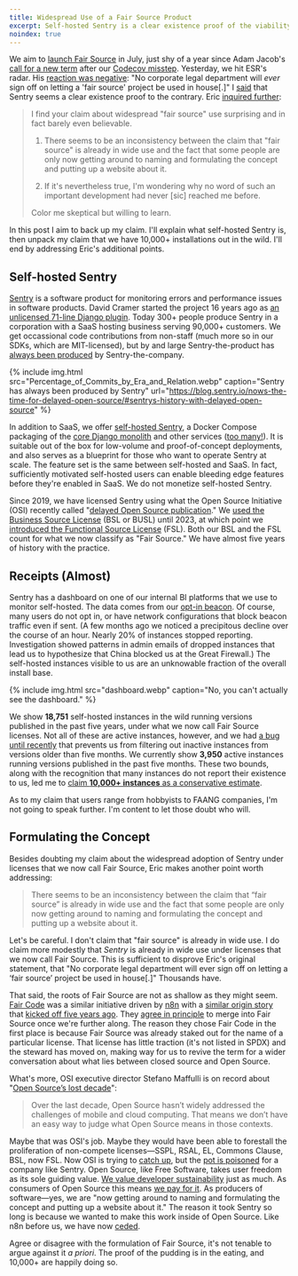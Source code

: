 ```yaml
---
title: Widespread Use of a Fair Source Product
excerpt: Self-hosted Sentry is a clear existence proof of the viability of the Fair Source model.
noindex: true
---
```


We aim to [launch Fair Source](https://github.com/fairsource/fair.io/issues/14)
in July, just shy of a year since Adam Jacob's [call for a new
term](https://twitter.com/adamhjk/status/1687113805237714944) after our
[Codecov misstep](https://news.ycombinator.com/item?id=36971490).  Yesterday,
we hit ESR's radar. His [reaction was
negative](https://twitter.com/esrtweet/status/1790350881424056680): "No
corporate legal department will *ever* sign off on letting a 'fair source'
project be used in house[.]" I
[said](https://twitter.com/chadwhitacre_/status/1790382981028159807) that
Sentry seems a clear existence proof to the contrary. Eric [inquired
further](https://twitter.com/esrtweet/status/1790680602053579084):

> I find your claim about widespread "fair source" use surprising and in fact
> barely even believable.
>
> 1. There seems to be an inconsistency between the claim that "fair source" is
>    already in wide use and the fact that some people are only now getting
>    around to naming and formulating the concept and putting up a website
>    about it. 
>
> 2. If it's nevertheless true, I'm wondering why no word of such an important
>    development had never [sic] reached me before.
>
> Color me skeptical but willing to learn.

In this post I aim to back up my claim. I'll explain what self-hosted Sentry
is, then unpack my claim that we have 10,000+ installations out in the wild.
I'll end by addressing Eric's additional points.


## Self-hosted Sentry

[Sentry](https://sentry.io/welcome/) is a software product for monitoring
errors and performance issues in software products. David Cramer started the
project 16 years ago as [an unlicensed 71-line Django
plugin](https://github.com/getsentry/sentry/commit/3c2e87573d3bd16f61cf08fece0638cc47a4fc22).
Today 300+ people produce Sentry in a corporation with a SaaS hosting business
serving 90,000+ customers. We get occassional code contributions from non-staff
(much more so in our SDKs, which are MIT-licensed), but by and large
Sentry-the-product has [always been produced](https://blog.sentry.io/nows-the-time-for-delayed-open-source/#sentrys-history-with-delayed-open-source) by Sentry-the-company.

{% include img.html src="Percentage_of_Commits_by_Era_and_Relation.webp" caption="Sentry has always been produced by Sentry" url="https://blog.sentry.io/nows-the-time-for-delayed-open-source/#sentrys-history-with-delayed-open-source" %}

In addition to SaaS, we offer [self-hosted
Sentry](https://github.com/getsentry/self-hosted), a Docker Compose packaging
of the [core Django monolith](https://github.com/getsentry/sentry) and other
services ([too many!](https://github.com/getsentry/team-ospo/issues/232)). It
is suitable out of the box for low-volume and proof-of-concept deployments, and
also serves as a blueprint for those who want to operate Sentry at scale. The
feature set is the same between self-hosted and SaaS. In fact, sufficiently
motivated self-hosted users can enable bleeding edge features before they're
enabled in SaaS. We do not monetize self-hosted Sentry. 

Since 2019, we have licensed Sentry using what the Open Source Initiative (OSI)
recently called "[delayed Open Source
publication](https://blog.opensource.org/a-historic-view-of-the-practice-to-delay-releasing-open-source-software-osis-report/)."
We [used the Business Source
License](https://blog.sentry.io/relicensing-sentry/) (BSL or BUSL) until 2023,
at which point we [introduced the Functional Source
License](https://blog.sentry.io/introducing-the-functional-source-license-freedom-without-free-riding/)
(FSL). Both our BSL and the FSL count for what we now classify as "Fair
Source." We have almost five years of history with the practice.

## Receipts (Almost)

Sentry has a dashboard on one of our internal BI platforms that we use to
monitor self-hosted. The data comes from our [opt-in
beacon](https://develop.sentry.dev/self-hosted/#self-hosted-beacon). Of course,
many users do not opt in, or have network configurations that block beacon
traffic even if sent. (A few months ago we noticed a precipitous decline over
the course of an hour. Nearly 20% of instances stopped reporting.
Investigation showed patterns in admin emails of dropped instances that lead us
to hypothesize that China blocked us at the Great Firewall.) The self-hosted
instances visible to us are an unknowable fraction of the overall install base.

{% include img.html src="dashboard.webp" caption="No, you can't actually see the dashboard." %}

We show <b>18,751</b> self-hosted instances in the wild running versions
published in the past five years, under what we now call Fair Source licenses.
Not all of these are active instances, however, and we had [a bug until
recently](https://github.com/getsentry/sentry/pull/62441) that prevents us from
filtering out inactive instances from versions older than five months. We
currently show <b>3,950</b> active instances running versions published in the
past five months. These two bounds, along with the recognition that many
instances do not report their existence to us, led me to [claim **<b>10,000+
instances</b>** as a conservative
estimate](https://twitter.com/chadwhitacre_/status/1790382981028159807).

As to my claim that users range from hobbyists to FAANG companies, I'm not
going to speak further. I'm content to let those doubt who will.

## Formulating the Concept

Besides doubting my claim about the widespread adoption of Sentry under
licenses that we now call Fair Source, Eric makes another point worth
addressing:

> There seems to be an inconsistency between the claim that “fair source” is
> already in wide use and the fact that some people are only now getting around
> to naming and formulating the concept and putting up a website about it.

Let's be careful. I don't claim that "fair source" is already in wide use. I do
claim more modestly that _Sentry_ is already in wide use under licenses that we
now call Fair Source. This is sufficient to disprove Eric's original statement,
that "No corporate legal department will ever sign off on letting a ‘fair
source’ project be used in house[.]" Thousands have.

That said, the roots of Fair Source are not as shallow as they might seem.
[Fair Code](https://web.archive.org/web/20240508232939/https://faircode.io/)
was a similar initiative driven by [n8n](https://n8n.io/) with a [similar
origin story](https://github.com/n8n-io/n8n/issues/40) that [kicked off five
years
ago](https://github.com/faircode-io/faircode/commit/fd15361f8af9c19910f773768f632a1713f3e89b).
They [agree in principle](https://github.com/fairsource/fair.io/issues/10) to
merge into Fair Source once we're further along. The reason they chose Fair
Code in the first place is because Fair Source was already staked out for the
name of a particular license. That license has little traction (it's not listed
in SPDX) and the steward has moved on, making way for us to revive the term for
a wider conversation about what lies between closed source and Open Source.

What's more, OSI executive director Stefano Maffulli is on record about "[Open
Source’s lost
decade](https://opensource.net/lost-decade-crucial-lessons-for-ai/)":

> Over the last decade, Open Source hasn’t widely addressed the challenges of
> mobile and cloud computing. That means we don’t have an easy way to judge
> what Open Source means in those contexts.

Maybe that was OSI's job. Maybe they would have been able to forestall the
proliferation of non-compete licenses—SSPL, RSAL, EL, Commons Clause, BSL, now
FSL. Now OSI is trying to [catch
up](https://opensource.org/blog/practical-open-source-2024-submit-your-proposal),
but the [pot is
poisoned](https://opensource.net/why-single-vendor-is-the-new-proprietary/) for
a company like Sentry. Open Source, like Free Software, takes user freedom as
its sole guiding value. [We value developer
sustainability](https://blog.sentry.io/sentrys-open-source-values/) just as
much. As consumers of Open Source this means [we pay for
it](https://blog.sentry.io/we-just-gave-500-000-dollars-to-open-source-maintainers/).
As producers of software—yes, we are "now getting around to naming and
formulating the concept and putting up a website about it." The reason it took
Sentry so long is because we wanted to make this work inside of Open Source.
Like n8n before us, we have now
[ceded](https://blog.sentry.io/lets-talk-about-open-source/).

Agree or disagree with the formulation of Fair Source, it's not tenable to
argue against it _a priori_. The proof of the pudding is in the eating, and
10,000+ are happily doing so.
